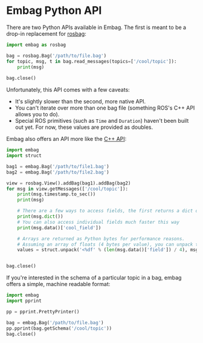 # Embag Python API
There are two Python APIs available in Embag.  The first is meant to be a drop-in replacement for [rosbag](http://wiki.ros.org/rosbag/Code%20API#Python_API):

```python
import embag as rosbag

bag = rosbag.Bag('/path/to/file.bag')
for topic, msg, t in bag.read_messages(topics=['/cool/topic']):
    print(msg)
 
bag.close()
```

Unfortunately, this API comes with a few caveats:
- It's slightly slower than the second, more native API.
- You can't iterate over more than one bag file (something ROS's C++ API allows you to do).
- Special ROS primitives (such as `Time` and `Duration`) haven't been built out yet.  For now, these values are provided as doubles.

Embag also offers an API more like the [C++ API](http://wiki.ros.org/rosbag/Code%20API#C.2B-.2B-_API):
```python
import embag
import struct

bag1 = embag.Bag('/path/to/file1.bag')
bag2 = embag.Bag('/path/to/file2.bag')

view = rosbag.View().addBag(bag1).addBag(bag2)
for msg in view.getMessages(['/cool/topic']):
    print(msg.timestamp.to_sec())
    print(msg)

    # There are a few ways to access fields, the first returns a dict of the message
    print(msg.dict())
    # You can also access individual fields much faster this way
    print(msg.data()['cool_field'])

    # Arrays are returned as Python bytes for performance reasons.
    # Assuming an array of floats (4 bytes per value), you can unpack them using:
    values = struct.unpack('<%df' % (len(msg.data()['field']) / 4), msg.data()['field'])


bag.close()
```

If you're interested in the schema of a particular topic in a bag, embag offers a simple, machine readable format:
```python
import embag
import pprint

pp = pprint.PrettyPrinter()

bag = embag.Bag('/path/to/file.bag')
pp.pprint(bag.getSchema('/cool/topic'))
bag.close()
```


